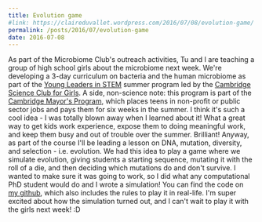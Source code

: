 ```yaml
---
title: Evolution game
#link: https://claireduvallet.wordpress.com/2016/07/08/evolution-game/
permalink: /posts/2016/07/evolution-game
date: 2016-07-08
---
```



As part of the Microbiome Club's outreach activities, Tu and I are teaching a group of high school girls about the microbiome next week. We're developing a 3-day curriculum on bacteria and the human microbiome as part of the [Young Leaders in STEM](http://www.scienceclubforgirls.org/teen-programs-overview) summer program led by the [Cambridge Science Club for Girls](http://www.scienceclubforgirls.org/). A side, non-science note: this program is part of the [Cambridge Mayor's Program](https://www.cambridgema.gov/DHSP/programsforkidsandyouth/MSYEP), which places teens in non-profit or public sector jobs and pays them for six weeks in the summer. I think it's such a cool idea - I was totally blown away when I learned about it! What a great way to get kids work experience, expose them to doing meaningful work, and keep them busy and out of trouble over the summer. Brilliant! Anyway, as part of the course I'll be leading a lesson on DNA, mutation, diversity, and selection - i.e. evolution. We had this idea to play a game where we simulate evolution, giving students a starting sequence, mutating it with the roll of a die, and then deciding which mutations do and don't survive. I wanted to make sure it was going to work, so I did what any computational PhD student would do and I wrote a simulation! You can find the code on [my github](https://github.com/cduvallet/evolution_game), which also includes the rules to play it in real-life. I'm super excited about how the simulation turned out, and I can't wait to play it with the girls next week! :D